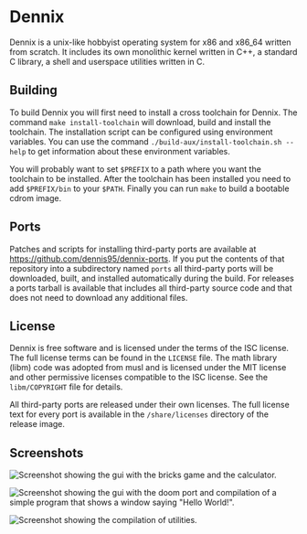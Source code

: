 # Dennix

Dennix is a unix-like hobbyist operating system for x86 and x86_64 written
from scratch. It includes its own monolithic kernel written in C++, a standard
C library, a shell and userspace utilities written in C.

## Building

To build Dennix you will first need to install a cross toolchain for Dennix.
The command `make install-toolchain` will download, build and install the
toolchain. The installation script can be configured using environment
variables. You can use the command `./build-aux/install-toolchain.sh --help`
to get information about these environment variables.

You will probably want to set `$PREFIX` to a path where you want the toolchain
to be installed. After the toolchain has been installed you need to add
`$PREFIX/bin` to your `$PATH`. Finally you can run `make` to build a bootable
cdrom image.

## Ports

Patches and scripts for installing third-party ports are available at
<https://github.com/dennis95/dennix-ports>. If you put the contents of that
repository into a subdirectory named `ports` all third-party ports will be
downloaded, built, and installed automatically during the build. For releases a
ports tarball is available that includes all third-party source code and that
does not need to download any additional files.

## License

Dennix is free software and is licensed under the terms of the ISC license. The
full license terms can be found in the `LICENSE` file. The math library (libm)
code was adopted from musl and is licensed under the MIT license and other
permissive licenses compatible to the ISC license. See the `libm/COPYRIGHT`
file for details.

All third-party ports are released under their own licenses. The full license
text for every port is available in the `/share/licenses` directory of the
release image.

## Screenshots

![Screenshot showing the gui with the bricks game and the calculator.](https://user-images.githubusercontent.com/11199027/137330982-4a310a5e-e88a-42a0-83aa-90933e072fdc.png)

![Screenshot showing the gui with the doom port and compilation of a simple program that shows a window saying "Hello World!".](https://user-images.githubusercontent.com/11199027/137330998-2685b189-3777-44e2-b779-4440b6e8c7d3.png)

![Screenshot showing the compilation of utilities.](https://user-images.githubusercontent.com/11199027/137336790-28a27b1c-2d09-4a95-bcf0-763f3f7c491f.png)
